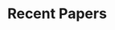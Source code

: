 ---
widget: pages
headless: true
weight: 20

title: Recent Papers
subtitle:

content:
  count: 0
  filters:
    author: ''
    category: ''
    exclude_featured: false
    publication_type: ''
    tag: 'Rendering and Advanced UI'
  offset: 0
  order: desc
  page_type: 
design:
  view: 2
  columns: '1'
  css_class: universal-wrapper
---